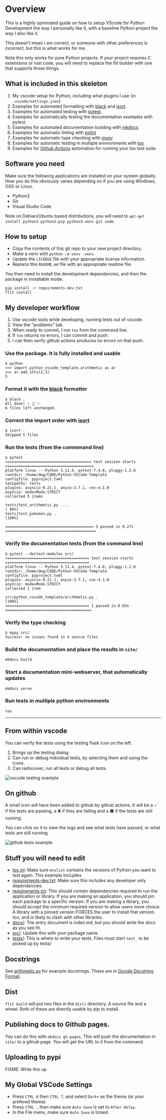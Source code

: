 # Overview

This is a highly opininated guide on how to setup VScode for Python Development the way I personally like it, with a baseline Python project the way I also like it.

This doesn't mean I am correct, or someone with other preferences is incorrect, but this is what works for me.

Note this only works for pure Python projects. If your project requires C extensions or rust code, you will need to replace the flit builder with one that supports those things.

## What is included in this skeleton

1. My vscode setup for Python, including what plugins I use (in `.vscode/settings.json`)
1. Examples for automated formatting with [black](https://black.readthedocs.io/en/stable/) and [isort](https://pycqa.github.io/isort/).
1. Examples for automated testing with [pytest](https://docs.pytest.org/).
1. Examples for automatically testing the documentation examples with pytest.
1. Examples for automated documentation building with [mkdocs](https://www.mkdocs.org/)
1. Examples for automatic linting with [pylint](https://pypi.org/project/pylint/)
1. Examples for automatic type checking with [mypy](https://mypy.readthedocs.io/en/stable/)
1. Examples for automatic testing in multiple environments with [tox](https://tox.wiki/)
1. Examples for [Github Actions](https://github.com/features/actions) automation for running your tox test suite.

## Software you need

Make sure the following applications are installed on your system globally. How you do this obviously varies depending on if you are using Windows, OSX or Linux.

- Python3
- Git
- Visual Studio Code

Note on Debian/Ubuntu based distributions, you will need to `apt-get install python3 python3-pip python3-venv git code`.

## How to setup

- Copy the contents of this git repo to your new project directory.
- Make a venv with `python -m venv .venv`.
- Update the `LICENSE` file with your appropriate license information.
- Replace this `README.md` file with an appropriate readme file.

You then need to install the development dependancies, and then the package in installable mode.

```console
pip install -r requirements-dev.txt
flit install
```

## My developer workflow

1. Use vscode tools while developing, running tests out of vscode.
1. View the "problems" tab.
1. When ready to commit, I run `tox` from the command line.
1. If `tox` returns no errors, I can commit and push.
1. I can then verify github actions produces no errors on that push.  

### Use the package. It is fully installed and usable

```console
$ python
>>> import python_vscode_template.arithmetic as ar
>>> ar.add_ints(2,3)
5
```

### Format it with the [black](https://black.readthedocs.io/en/stable/) formatter

```console
$ black .
All done! ✨ 🍰 ✨
6 files left unchanged.
```

### Correct the import order with [isort](https://pycqa.github.io/isort/)

```console
$ isort .
Skipped 5 files
```

### Run the tests (from the commmand line)

```console
$ pytest
======================================= test session starts ========================================
platform linux -- Python 3.11.4, pytest-7.4.0, pluggy-1.2.0
rootdir: /home/dwg/CODE/Python-VSCode-Template
configfile: pyproject.toml
testpaths: tests
plugins: asyncio-0.21.1, anyio-3.7.1, cov-4.1.0
asyncio: mode=Mode.STRICT
collected 5 items                                                                                  

tests/test_arithmetic.py ....                                                                [ 80%]
tests/test_pokemon.py .                                                                      [100%]

======================================== 5 passed in 0.27s =========================================
```

### Verify the documentation tests (from the command line)

```console
$ pytest --doctest-modules src/
====================================== test session starts ======================================
platform linux -- Python 3.11.4, pytest-7.4.0, pluggy-1.2.0
rootdir: /home/dwg/CODE/Python-VSCode-Template
configfile: pyproject.toml
plugins: asyncio-0.21.1, anyio-3.7.1, cov-4.1.0
asyncio: mode=Mode.STRICT
collected 1 item                                                                                                                      

src/python_vscode_template/arithmetic.py .                                                [100%]                                          
====================================== 1 passed in 0.03s =======================================
```

### Verify the type checking

```console
$ mypy src/
Success: no issues found in 4 source files
```

### Build the documentation and place the results in `site/`

```console
mkdocs build
```

### Start a documentation mini-webserver, that automatically updates

```console
mkdocs serve
```

### Run tests in multiple python environments

```console
tox
```

***

## From within vscode

You can verify the tests using the testing flask icon on the left.

1. Brings up the testing dialog.
2. Can run or debug individual tests, by selecting them and using the icons.
3. Can rediscover, run all tests or debug all tests.

![vscode testing example](images/vscode_testing.png "VSCode Testing Example")

## On github

A small icon will have been added to github by github actions. It will be a ✅ if the tests are passing, a ❌ if they are failing and a 🟤 if the tests are still running.

You can click on it to view the logs and see what tests have passed, or what tests are still running.

![github tests example](images/github_tests_passing.png "Github Tests Passing")

## Stuff you will need to edit

- [tox.ini](tox.ini): Make sure `envlist` contains the versions of Python you want to test again. This example inclujdes
- [requirements-dev.txt](requirements-dev.txt): Make sure this includes any developer only dependancies.
- [requirements.txt](requirements.txt): This should contain dependancies required to run the application or library. If you are making an application, you should pin each package to a specific version. If you are making a library, you should accept the minimum required version to allow users more choice. A library with a pinned version FORCES the user to install that version too, and is likely to clash with other libraries.
- [docs/](docs/): The entry document is index.md, but you should write the docs as you see fit.
- [src/](src/): Update this with your package name.
- [tests/](tests/): This is where to write your tests. Files must start `test_` to be picked up by tests/

## Docstrings

See [arithmetic.py](src/python_vscode_template/arithmetic.py) for example docstrings. These are in [Google Docstring Format](https://sphinxcontrib-napoleon.readthedocs.io/en/latest/example_google.html).

## Dist

`flit build` will put two files in the `dist/` directory. A source file and a wheel. Both of these are directly usable by pip to install.

## Publishing docs to Github pages.

You can do this with `mkdocs gh-pages`. This will push the documentation in `site/` to a github page.
You will get the URL to it from the command.

## Uploading to pypi

FIXME: Write this up



## My Global VSCode Settings

- Press `CTRL K` then `CTRL T`, and select `Dark+` as the theme (or your prefered theme).
- Press `CTRL ,` then make sure `Auto Save` is set to `After Delay`.
- In the File menu, make sure `Auto Save` is ticked.
